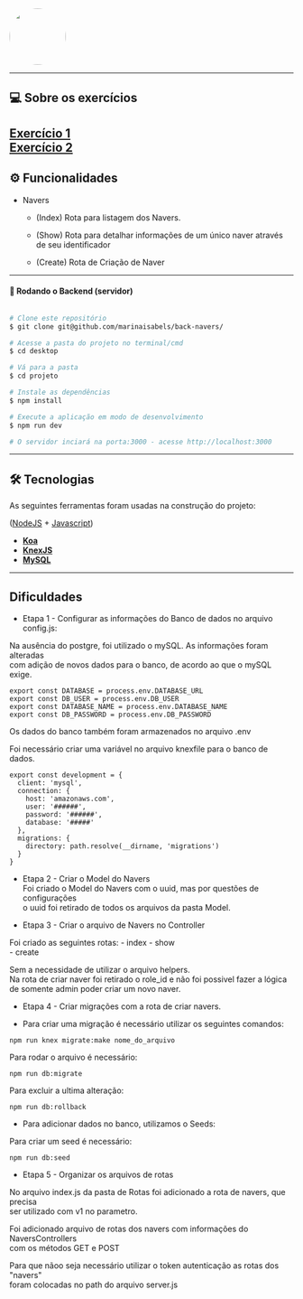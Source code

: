 <img style="border-radius: 50%;" src="https://raw.githubusercontent.com/marinaisabels/teste-navedex/master/logo.png" width="100px;" alt=""/>


_____
## 💻 Sobre os exercícios
**[Exercício 1](https://docs.google.com/document/d/1p3Nm2wo6FRpTWeo0wETEVUzGTp8_30Gkp0VWNFu4h6Y/edit?ts=5f593ac8)** <br>
**[Exercício 2](https://docs.google.com/document/d/1Kxze58Hm_yazWPEeUjpaCJJwPdtHx-Y937z_oeav410/edit)**
---

## ⚙️ Funcionalidades

- Navers

     - (Index) Rota para listagem dos Navers.

     - (Show) Rota para detalhar informações de um único naver através de seu identificador

     - (Create) Rota de Criação de Naver

---


#### 🎲 Rodando o Backend (servidor)

```bash

# Clone este repositório
$ git clone git@github.com/marinaisabels/back-navers/

# Acesse a pasta do projeto no terminal/cmd
$ cd desktop

# Vá para a pasta 
$ cd projeto

# Instale as dependências
$ npm install

# Execute a aplicação em modo de desenvolvimento
$ npm run dev

# O servidor inciará na porta:3000 - acesse http://localhost:3000

```

---

## 🛠 Tecnologias

As seguintes ferramentas foram usadas na construção do projeto:
 
([NodeJS](https://nodejs.org/en/)  +  [Javascript](https://www.typescriptlang.org/))

-   **[Koa](https://koajs.com/)**
-   **[KnexJS](http://knexjs.org/)**
-   **[MySQL](https://dev.mysql.com/doc/)**
---


## Dificuldades 

-    Etapa 1 - Configurar as informações do Banco de dados no arquivo config.js:<br>

 Na ausência do postgre, foi utilizado o mySQL. As informações foram alteradas <br>
 com adição de novos dados para o banco, de acordo ao que o mySQL exige. 

```
export const DATABASE = process.env.DATABASE_URL 
export const DB_USER = process.env.DB_USER 
export const DATABASE_NAME = process.env.DATABASE_NAME 
export const DB_PASSWORD = process.env.DB_PASSWORD 

``` 
Os dados do banco também foram armazenados no arquivo .env<br>

Foi necessário criar uma variável no arquivo knexfile para o banco de dados.<br>
```
export const development = {
  client: 'mysql',
  connection: {
    host: 'amazonaws.com',
    user: '######',
    password: '######',
    database: '#####'
  },
  migrations: {
    directory: path.resolve(__dirname, 'migrations')
  }
}

```


-   Etapa 2 - Criar o Model do Navers<br>
Foi criado o Model do Navers com o uuid, mas por questões de configurações<br>
o uuid foi retirado de todos os arquivos da pasta Model.<br>

-   Etapa 3 - Criar o arquivo de Navers no Controller<br>

Foi criado as seguintes rotas:
    -    index
    -    show    
    -    create

Sem a necessidade de utilizar o arquivo helpers.<br>
Na rota de criar naver foi retirado o role_id e não 
foi possivel fazer a lógica de somente admin poder criar um novo naver.

-   Etapa 4 - Criar migrações com a rota de criar navers.<br>

-   Para criar uma migração é necessário utilizar os seguintes comandos:<br>

```
npm run knex migrate:make nome_do_arquivo

```

Para rodar o arquivo é necessário:

```
npm run db:migrate

```

Para excluir a ultima alteração:

```
npm run db:rollback

```

-   Para adicionar dados no banco, utilizamos o Seeds:

Para criar um seed é necessário:

```
npm run db:seed

```

-   Etapa 5 - Organizar os arquivos de rotas <br>

No arquivo index.js da pasta de Rotas foi adicionado a rota de navers, que precisa <br>
ser utilizado com v1 no parametro.

Foi adicionado arquivo de rotas dos navers com informações do NaversControllers<br>
com os métodos GET e POST

 Para que nãoo seja necessário utilizar o token autenticação as rotas dos "navers" <br>
 foram colocadas no path do arquivo server.js




